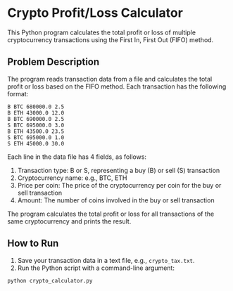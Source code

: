 # Crypto Profit/Loss Calculator

This Python program calculates the total profit or loss of multiple cryptocurrency transactions using the First In, First Out (FIFO) method.

## Problem Description

The program reads transaction data from a file and calculates the total profit or loss based on the FIFO method. Each transaction has the following format:
```
B BTC 680000.0 2.5 
B ETH 43000.0 12.0 
B BTC 690000.0 2.5 
S BTC 695000.0 3.0 
B ETH 43500.0 23.5 
S BTC 695000.0 1.0 
S ETH 45000.0 30.0 
```


Each line in the data file has 4 fields, as follows:

1. Transaction type: B or S, representing a buy (B) or sell (S) transaction
2. Cryptocurrency name: e.g., BTC, ETH
3. Price per coin: The price of the cryptocurrency per coin for the buy or sell transaction
4. Amount: The number of coins involved in the buy or sell transaction

The program calculates the total profit or loss for all transactions of the same cryptocurrency and prints the result.

## How to Run

1. Save your transaction data in a text file, e.g., `crypto_tax.txt`.
2. Run the Python script with a command-line argument:

```bash
python crypto_calculator.py
```

